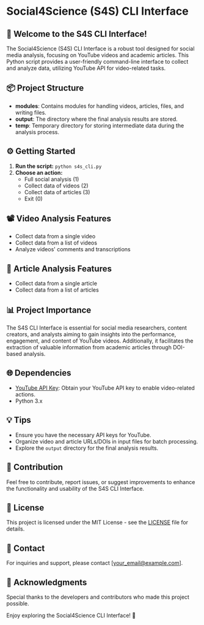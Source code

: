 # Social4Science (S4S) CLI Interface

## 🚀 Welcome to the S4S CLI Interface!

The Social4Science (S4S) CLI Interface is a robust tool designed for social media analysis, focusing on YouTube videos and academic articles. This Python script provides a user-friendly command-line interface to collect and analyze data, utilizing YouTube API for video-related tasks.

## 📦 Project Structure

- **modules**: Contains modules for handling videos, articles, files, and writing files.
- **output**: The directory where the final analysis results are stored.
- **temp**: Temporary directory for storing intermediate data during the analysis process.

## ⚙️ Getting Started

1. **Run the script:** `python s4s_cli.py`
2. **Choose an action:**
   - Full social analysis (1)
   - Collect data of videos (2)
   - Collect data of articles (3)
   - Exit (0)

## 📽️ Video Analysis Features

- Collect data from a single video
- Collect data from a list of videos
- Analyze videos' comments and transcriptions

## 📰 Article Analysis Features

- Collect data from a single article
- Collect data from a list of articles

## 📊 Project Importance

The S4S CLI Interface is essential for social media researchers, content creators, and analysts aiming to gain insights into the performance, engagement, and content of YouTube videos. Additionally, it facilitates the extraction of valuable information from academic articles through DOI-based analysis.

## 🌐 Dependencies

- [YouTube API Key](https://developers.google.com/youtube/registering_an_application): Obtain your YouTube API key to enable video-related actions.
- Python 3.x

## 💡 Tips

- Ensure you have the necessary API keys for YouTube.
- Organize video and article URLs/DOIs in input files for batch processing.
- Explore the `output` directory for the final analysis results.

## 🤝 Contribution

Feel free to contribute, report issues, or suggest improvements to enhance the functionality and usability of the S4S CLI Interface.

## 📜 License

This project is licensed under the MIT License - see the [LICENSE](LICENSE) file for details.

## 📧 Contact

For inquiries and support, please contact [your_email@example.com].

## 🙏 Acknowledgments

Special thanks to the developers and contributors who made this project possible.

Enjoy exploring the Social4Science CLI Interface! 🚀
